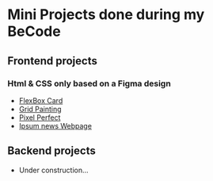 # Mini Projects done during my BeCode

## Frontend projects

### Html & CSS only based on a Figma design

-   [FlexBox Card](https://rashy-hub.github.io/Mini-Projects/Frontend%20mini%20projects/HTML&CSS%20projects/FlexBox/index.html)
-   [Grid Painting](https://rashy-hub.github.io/Mini-Projects/Frontend%20mini%20projects/HTML&CSS%20projects/Grid%20Mondrian%20painting/index.html)
-   [Pixel Perfect](https://rashy-hub.github.io/Mini-Projects/Frontend%20mini%20projects/HTML&CSS%20projects/PixelPerfect/index.html)
-   [Ipsum news Webpage](https://rashy-hub.github.io/Mini-Projects/Frontend%20mini%20projects/HTML&CSS%20projects/Ipsum%20News/index.html)

## Backend projects

-   Under construction...
